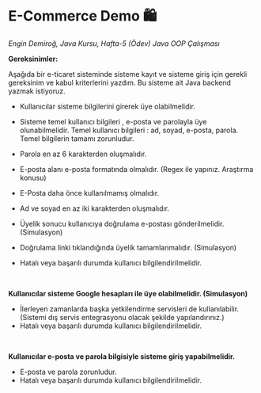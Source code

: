 # E-Commerce Demo 🛍
_Engin Demiroğ, Java Kursu, Hafta-5 (Ödev) Java OOP Çalışması_

**Gereksinimler:**

Aşağıda bir e-ticaret sisteminde sisteme kayıt ve sisteme giriş için gerekli gereksinim ve kabul kriterlerini yazdım. Bu sisteme ait Java backend yazmak istiyoruz.

- Kullanıcılar sisteme bilgilerini girerek üye olabilmelidir.

- Sisteme temel kullanıcı bilgileri , e-posta ve parolayla üye olunabilmelidir. Temel kullanıcı bilgileri : ad, soyad, e-posta, parola. Temel bilgilerin tamamı zorunludur.
- Parola en az 6 karakterden oluşmalıdır.
- E-posta alanı e-posta formatında olmalıdır. (Regex ile yapınız. Araştırma konusu)
- E-Posta daha önce kullanılmamış olmalıdır.
- Ad ve soyad en az iki karakterden oluşmalıdır.
- Üyelik sonucu kullanıcıya doğrulama e-postası gönderilmelidir. (Simulasyon)
- Doğrulama linki tıklandığında üyelik tamamlanmalıdır. (Simulasyon)
- Hatalı veya başarılı durumda kullanıcı bilgilendirilmelidir.

<br>
  
  **Kullanıcılar sisteme Google hesapları ile üye olabilmelidir. (Simulasyon)**
- İlerleyen zamanlarda başka yetkilendirme servisleri de kullanılabilir. (Sistemi dış servis entegrasyonu olacak şekilde yapılandırınız.)
- Hatalı veya başarılı durumda kullanıcı bilgilendirilmelidir.

<br>
  
  **Kullanıcılar e-posta ve parola bilgisiyle sisteme giriş yapabilmelidir.**
- E-posta ve parola zorunludur.
- Hatalı veya başarılı durumda kullanıcı bilgilendirilmelidir.

